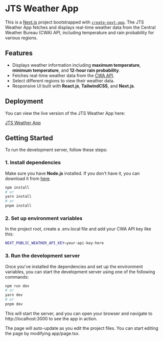 # JTS Weather App

This is a [Next.js](https://nextjs.org) project bootstrapped with [`create-next-app`](https://nextjs.org/docs/app/api-reference/cli/create-next-app). The JTS Weather App fetches and displays real-time weather data from the Central Weather Bureau (CWA) API, including temperature and rain probability for various regions.

## Features

- Displays weather information including **maximum temperature**, **minimum temperature**, and **12-hour rain probability**.
- Fetches real-time weather data from the [CWA API](https://opendata.cwa.gov.tw/api).
- Select different regions to view their weather data.
- Responsive UI built with **React.js**, **TailwindCSS**, and **Next.js**.

## Deployment
You can view the live version of the JTS Weather App here:

[JTS Weather App](https://jts-weather-xyxy.vercel.app/)

## Getting Started

To run the development server, follow these steps:

### 1. Install dependencies

Make sure you have **Node.js** installed. If you don't have it, you can download it from [here](https://nodejs.org/).

```bash
npm install
# or
yarn install
# or
pnpm install
```

### 2. Set up environment variables

In the project root, create a .env.local file and add your CWA API key like this:

```bash
NEXT_PUBLIC_WEATHER_API_KEY=your-api-key-here
```

### 3. Run the development server

Once you've installed the dependencies and set up the environment variables, you can start the development server using one of the following commands:

```bash
npm run dev
# or
yarn dev
# or
pnpm dev
```

This will start the server, and you can open your browser and navigate to http://localhost:3000 to see the app in action.

The page will auto-update as you edit the project files. You can start editing the page by modifying app/page.tsx.
